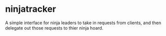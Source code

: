 # ninjatracker
A simple interface for ninja leaders to take in requests from clients, and then delegate out those requests to thier ninja hoard.
